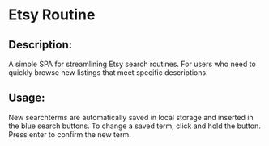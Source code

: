 # Etsy Routine

## Description: 
A simple SPA for streamlining Etsy search routines. For users who need to quickly browse new listings that meet specific descriptions.

## Usage:
New searchterms are automatically saved in local storage and inserted in the blue search buttons. To change a saved term, click and hold the button. Press enter to confirm the new term.
